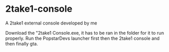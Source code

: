# 2take1-console
A 2take1 external console developed by me

Download the "2take1 Console.exe, it has to be ran in the folder for it to run properly. Run the PopstarDevs launcher first then the 2take1 console and then finally gta.
